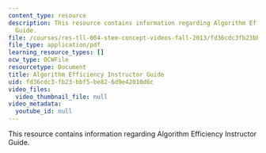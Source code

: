 ```yaml
---
content_type: resource
description: This resource contains information regarding Algorithm Efficiency Instructor
  Guide.
file: /courses/res-tll-004-stem-concept-videos-fall-2013/fd36cdc3fb23bbf5be826d9e42010d6c_MITRES_TLL-004F13_Algo_IG.pdf
file_type: application/pdf
learning_resource_types: []
ocw_type: OCWFile
resourcetype: Document
title: Algorithm Efficiency Instructor Guide
uid: fd36cdc3-fb23-bbf5-be82-6d9e42010d6c
video_files:
  video_thumbnail_file: null
video_metadata:
  youtube_id: null
---
```

This resource contains information regarding Algorithm Efficiency Instructor Guide.

